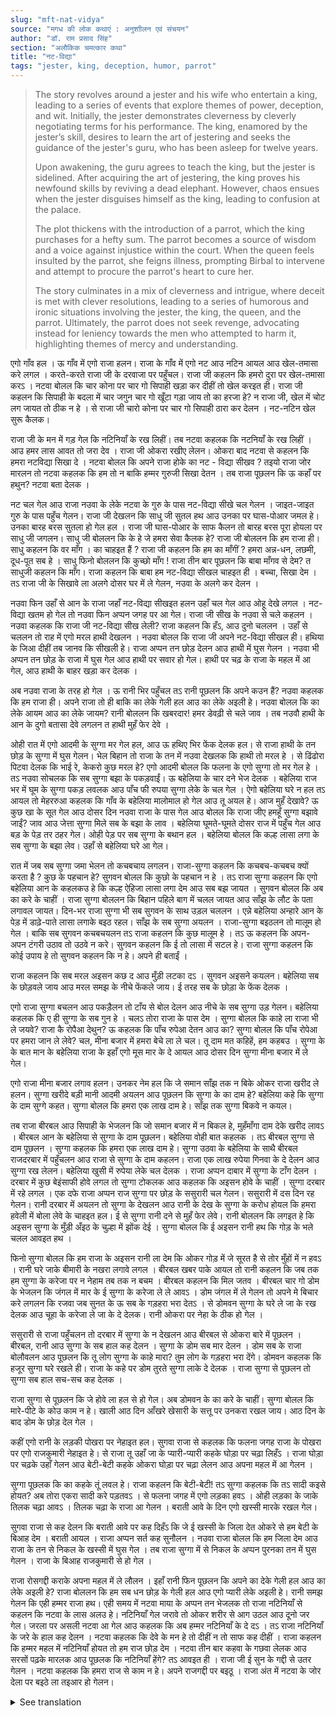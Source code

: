 ```yaml
---
slug: "mft-nat-vidya"
source: "मगध की लोक कथाएं : अनुशाीलन एवं संचयन"
author: "डॉ. राम प्रसाद सिंह"
section: "अलौकिक चमत्‍कार कथा"
title: "नट-विद्या"
tags: "jester, king, deception, humor, parrot"
---
```

<blockquote>
The story revolves around a jester and his wife who entertain a king, leading to a series of events that explore themes of power, deception, and wit. Initially, the jester demonstrates cleverness by cleverly negotiating terms for his performance. The king, enamored by the jester’s skill, desires to learn the art of jestering and seeks the guidance of the jester's guru, who has been asleep for twelve years.

Upon awakening, the guru agrees to teach the king, but the jester is sidelined. After acquiring the art of jestering, the king proves his newfound skills by reviving a dead elephant. However, chaos ensues when the jester disguises himself as the king, leading to confusion at the palace.

The plot thickens with the introduction of a parrot, which the king purchases for a hefty sum. The parrot becomes a source of wisdom and a voice against injustice within the court. When the queen feels insulted by the parrot, she feigns illness, prompting Birbal to intervene and attempt to procure the parrot's heart to cure her.

The story culminates in a mix of cleverness and intrigue, where deceit is met with clever resolutions, leading to a series of humorous and ironic situations involving the jester, the king, the queen, and the parrot. Ultimately, the parrot does not seek revenge, advocating instead for leniency towards the men who attempted to harm it, highlighting themes of mercy and understanding.
</blockquote>

एगो गाँव हल । ऊ गाँव में एगो राजा हलन। राजा के गाँव में एगो नट आउ नटिन आयल आउ खेल-तमासा करे लगल । करते-करते राजा जी के दरवाजा पर पहुँचल। राजा जी कहलन कि हमरो दुरा पर खेल-तमासा करऽ । नटवा बोलल कि चार कोना पर चार गो सिपाही खड़ा कर दीहीं तो खेल करइत ही। राजा जी कहलन कि सिपाही के बदला में चार जगुन चार गो खूँटा गड़ा जाय तो का हरजा हे? न राजा जी, खेल में चोट लग जायत तो ठीक न हे । से राजा जी चारो कोना पर चार गो सिपाही ठारा कर देलन । नट-नटिन खेल सुरू कैलक। 

राजा जी के मन में गड़ गेल कि नटिनियाँ के रख लिहीं। तब नटवा कहलक कि नटनियाँ के रख लिहीं । आउ हमर लास आवत तो जरा देव । राजा जी ओकरा रखीए लेलन। ओकरा बाद नटवा से कहलन कि हमरा नटविद्या सिखा दे । नटवा बोलल कि अपने राजा होके का नट - विद्या सीखव ? तइयो राजा जोर मारलन तो नटवा कहलक कि हम तो न बाकि हम्मर गुरुजी सिखा देतन । तब राजा पूछलन कि ऊ कहाँ पर हथुन? नटवा बता देलक । 

नट चल गेल आउ राजा नउवा के लेके नटवा के गुरु के पास नट-विद्या सीखे चल गेलन । जाइत-जाइत गुरु के पास पहुँच गेलन। राजा जी देखलन कि साधु जी सुतल हथ आउ उनका पर घास-पोआर जमल हे। उनका बारह बरस सुतला हो गेल हल । राजा जी घास-पोआर के साफ कैलन तो बारह बरस पूरा होयला पर साधु जी जगलन। साधु जी बोललन कि के हे जे हमरा सेवा कैलक हे? राजा जी बोललन कि हम राजा ही। साधु कहलन कि वर माँग । का चाहइत हैं ? राजा जी कहलन कि हम का माँगीं ? हमरा अन्न-धन, लछमी, दूध-पूत सब हे । साधु फिनो बोललन कि कुच्छो माँग ! राजा तीन बार पूछलन कि बाबा माँगव से देम? त साधुजी कहलन कि माँग। राजा कहलन कि बाबा हम नट-विद्या सीखल चाहइत ही । बच्चा, सिखा देम । तऽ राजा जी के सिखावे ला अलगे दोसर घर में ले गेलन, नउवा के अलगे कर देलन । 

नउवा फिन उहाँ से आन के राजा जहाँ नट-विद्या सीखइत हलन उहाँ चल गेल आउ ओहू देखे लगल । नट-विद्या खतम हो गेल तो नउवा फिन अप्पन जगह पर आ गेल। राजा जी सीख के नउवा से चले कहलन । नउवा कहलक कि राजा जी नट-विद्या सीख लेली? राजा कहलन कि हँऽ, आउ दुनो चललन । उहाँ से चललन तो राह में एगो मरल हाथी देखलन । नउवा बोलल कि राजा जी अपने नट-विद्या सीखल ही। हथिया के जिआ दीहीं तब जानव कि सीखली हे। राजा अप्पन तन छोड़ देलन आउ हाथी में घुस गेलन । नउवा भी अप्पन तन छोड़ के राजा में घुस गेल आउ हाथी पर सवार हो गेल। हाथी पर चढ़ के राजा के महल में आ गेल, आउ हाथी के बाहर खड़ा कर देलक । 

अब नउवा राजा के तरह हो गेल । ऊ रानी भिर पहुँचल तऽ रानी पूछलन कि अपने कउन हैं? नउवा कहलक कि हम राजा ही। अपने राजा तो ही बाकि का लेके गेली हल आउ का लेके अइली हे। नउवा बोलल कि का लेके आयम आउ का लेके जायम? रानी बोललन कि खबरदार! हमर डेवढ़ी से चले जाव । तब नउवौ हाथी के आन के दुगो बतासा देवे लगलन त हाथी मुहँ फेर देवे । 

ओही रात में एगो आदमी के सुग्गा मर गेल हल, आउ ऊ हथिए भिर फेंक देलक हल। से राजा हाथी के तन छोड़ के सुग्गा में घुस गेलन। भेल बिहान तो राजा के तन में नउवा देखलक कि हाथी तो मरल हे । से ढिंढोरा पिटवा देलक कि भाई रे, केकरो कुछ मरल हे? एगो आदमी बोलल कि फलना के एगो सुग्गा तो मर गेल हे । तऽ नउवा सोचलक कि सब सुग्गा बझा के पकड़वाईं। ऊ बहेलिया के चार दने भेज देलक । बहेलिया राज भर में घूम के सुग्गा पकड़ लवलक आउ पाँच फी रुपया सुग्गा लेके के चल गेल । ऐगो बहेलिया घरे न हल तऽ आयल तो मेहररुआ कहलक कि गाँव के बहेलिया मालोमाल हो गेल आउ तू अयल हे। आज मुहँ देखावे? ऊ कुछ खा के सूत गेल आउ दोसर दिन नउवा राजा के पास गेल आउ बोलल कि राजा जीए हमहूँ सुग्गा बझावे जाईं? जाव आउ जेत्ता सुग्गा मिले सब के बझा के लाव । बहेलिया घूमते-घूमते दोसर राज में पहुँच गेल आउ बड़ के पेड़ तर ठहर गेल। ओही पेड़ पर सब सुग्गा के बथान हल । बहेलिया बोलल कि कल्ह लासा लगा के सब सुग्गा के बझा लेव। उहाँ से बहेलिया घरे आ गेल। 

रात में जब सब सुग्गा जमा भेलन तो कचबचाय लगलन। राजा-सुग्गा कहलन कि कचबच-कचबच क्यों करता है ? कुछ के पहचान हे? सुगवन बोलल कि कुछो के पहचान न हे । तऽ राजा सुग्गा कहलन कि एगो बहेलिया आन के कहलकउ हे कि कल्ह ऐहिजा लासा लगा देम आउ सब बझ जायत । सुगवन बोलल कि अब का करे के चाहीं । राजा सुग्गा बोललन कि बिहान पहिले बाग में चलल जायत आउ साँझ के लौट के पता लगावल जायत। दिन-भर राजा सुग्गा भी सब सुगवन के साथ उड़ल चललन । एन्ने बहेलिया अन्हारे आन के पेड़ में डाढ़े-पाते लासा लगाके बइठ रहल। साँझ के सब सुग्गा अयलन । राजा-सुग्गा बइठलन तो मालूम हो गेल । बाकि सब सुगवन कचबचयलन तऽ राजा कहलन कि कुछ मालूम हे । तऽ ऊ कहलन कि अपन-अपन टंगरी उठाव तो उठवे न करे। सुगवन कहलन कि ई तो लासा में सटल हे। राजा सुग्गा कहलन कि कोई उपाय हे तो सुगवन कहलन कि न हे। अपने ही बताईं । 

राजा कहलन कि सब मरल अइसन कछ द आउ मुँड़ी लटका दऽ । सुगवन अइसने कयलन। बहेलिया सब के छोड़वले जाय आउ मरल समझ के नीचे फेंकले जाय। ई तरह सब के छोड़ा के फेंक देलक । 

एगो राजा सुग्गा बचलन आउ पकड़ैलन तो टाँय से बोल देलन आउ नीचे के सब सुग्गा उड़ गेलन। बहेलिया कहलक कि ए ही सुग्गा के सब गुन हे । चलऽ तोरा राजा के पास देम । सुग्गा बोलल कि काहे ला राजा भी ले जयवे? राजा कै रोपैआ देथुन? ऊ कहलक कि पाँच रुपेआ देतन आउ का? सुग्गा बोलल कि पाँच रोपेआ पर हमरा जान ले लेवे? चल, मीना बजार में हमरा बेचे ला ले चल। तू दाम मत कहिहें, हम कहबउ । सुग्गा के के बात मान के बहेलिया राजा के इहाँ एगो मूस मार के दे आयल आउ दोसर दिन सुग्गा मीना बजार में ले गेल। 

एगो राजा मीना बजार लगाव हलन। उनकर नेम हल कि जे समान साँझ तक न बिके ओकर राजा खरीद ले हलन। सुग्गा खरीदे बड़ी मानी आदमी अयलन आउ पूछलन कि सुग्गा के का दाम हे? बहेलिया कहे कि सुग्गा के दाम सुग्गे कहत। सुग्गा बोलल कि हमरा एक लाख दाम हे। साँझ तक सुग्गा बिकवे न कयल। 

तब राजा बीरबल आउ सिपाही के भेजलन कि जो समान बजार में न बिकल हे, मुहँमाँगा दाम देके खरीद लावऽ । बीरबल आन के बहेलिया से सुग्गा के दाम पूछलन। बहेलिया वोही बात कहलक । तऽ बीरबल सुग्गा से दाम पूछलन । सुग्गा कहलक कि हमरा एक लाख दाम हे। सुग्गा उठवा के बहेलिया के साथै बीरबल राजदरबार में पहुँचलन आउ राजा से सुग्गा के दाम कहलन। राजा एक लाख रुपेया गिनवा के दे देलन आउ सुग्गा रख लेलन। बहेलिया खुसी में रुपेया लेके चल देलक । 
राजा अप्पन दाबार में सुग्गा के टाँग देलन । दरबार में कुछ बेइंसाफी होवे लगल तो सुग्गा टोकलक आउ कहलक कि अइसन होवे के चाहीं । सुग्गा दरबार में रहे लगल । एक दफे राजा अप्पन राज सुग्गा पर छोड़ के ससुरारी चल गेलन। ससुरारी में दस दिन रह गेलन। रानी दरबार में अयलन तो सुग्गा के देखलन आउ रानी के देख के सुग्गा के करोध होयल कि हमरा हवेली में बोला लेवे के चाहइत हल। ई से सुग्गा रानी दने से मुहँ फेर लेवे। रानी बोललन कि लगइत हे कि अइसन सुग्गा के मुँड़ी अँइठ के चुल्हा में झोंक देई । सुग्गा बोलल कि ई अइसन रानी हथ कि गोड़ के भले चलल आवइत हथ । 

फिनो सुग्गा बोलल कि हम राजा के अइसन रानी ला देम कि ओकर गोड़ में जे सूरत है से तोर मुँहों में न हवऽ । रानी घरे जाके बीमारी के नखरा लगावे लगल । बीरबल खबर पाके आयल तो रानी कहलन कि जब तक हम सुग्गा के करेजा पर न नेहाम तब तक न बचम । बीरबल कहलन कि मिल जतव । बीरबल चार गो डोम के भेजलन कि जंगल में मार के ई सुग्गा के करेजा ले ले आवऽ । डोम जंगल में ले गेलन तो अपने मे बिचार करे लगलन कि रजवा जब सुनत के ऊ सब के गड़हरा भरा देतऽ । से डोमवन सुग्गा के घरे ले जा के रख देलक आउ चूहा के करेजा ले जा के दे देलक। रानी ओकरा पर नेहा के ठीक हो गेल । 

ससुरारी से राजा पहुँचलन तो दरबार में सुग्गा के न देखलन आउ बीरबल से ओकरा बारे में पूछलन । बीरबल, रानी आउ सुग्गा के सब हाल कह देलन । सुग्गा के डोम सब मार देलन । डोम सब के राजा बोलौवलन आउ पूछलन कि तू लोग सुग्गा के काहे मारा? तुम लोग के गड़हरा भरा देंगे। डोमवन कहलक कि हजूर सुग्गा घरे रखले ही। राजा के कहे पर डोम तुरते सुग्गा लाके दे देलक । राजा सुग्गा से पूछलन तो सुग्गा सब हाल सच-सच कह देलक । 

राजा सुग्गा से पूछलन कि जे होवे ला हल से हो गेल। अब डोमवन के का करे के चाहीं। सुग्गा बोलल कि मारे-पीटे के कोउ काम न हे। खाली आठ दिन आँखरे खेसारी के सत्तू पर उनकरा रखल जाय। आठ दिन के बाद डोम के छोड़ देल गेल । 

कहीं एगो रानी के लड़की पोखरा पर नेहाइत हल। सुगवा राजा से कहलक कि फलना जगह राजा के पोखरा पर एगो राजकुमारी नेहाइत हे। से राजा तू उहाँ जा के प्यारी-प्यारी कहके घोड़ा पर चढ़ा लिहँऽ । राजा घोड़ा पर चढ़के उहाँ गेलन आउ बेटी-बेटी कहके ओकरा घोड़ा पर चढ़ा लेलन आउ अपना महल में आ गेलन । 

सुग्गा पूछलक कि का कहके तूं लवल हे। राजा कहलन कि बेटी-बेटी! तऽ सुग्गा कहलक कि तऽ सादी कइसे होयत? अब तोरा एकरा सादी करे पड़तवऽ । से फलना जगह में एगो लड़का हवऽ । ओही लड़का के जाके तिलक चढ़ा आवऽ । तिलक चढ़ा के राजा आ गेलन । बराती आवे के दिन एगो खस्सी मारके रखल गेल। 

सुगवा राजा से कह देलन कि बराती आवे पर कह दिहँऽ कि जे ई खस्सी के जिला देत ओकरे से हम बेटी के बिआह देम । बराती आयल । राजा अप्पन सर्त कह सुनौलन । नउवा राजा बोलल कि हम जिला देम आउ राजा के तन से निकल के खस्सी में घुस गेल । तब राजा सुग्गा में से निकल के अप्पन पुरनका तन में घुस गेलन । राजा के बिआह राजकुमारी से हो गेल । 

राजा रोसगद्दी कराके अपना महल में ले लौलन । इहाँ रानी फिन पूछलन कि अपने का देके गेली हल आउ का लेके अइली हे? राजा बोललन कि हम सब धन छोड़ के गेली हल आउ एगो प्यारी लेके अइली हे। रानी समझ गेलन कि एही हम्मर राजा हथ। एही समय में नटवा माया के अप्पन तन भेजलक तो राजा नटिनियाँ से कहलन कि नटवा के लास अलउ हे। नटिनियाँ गेल जरावे तो ओकर शरीर से आग उठल आउ दूनो जर गेल। जरला पर असली नटवा आ गेल आउ कहलक कि अब हम्मर नटिनियाँ के दे दऽ । तऽ राजा नटिनियाँ के जरे के हाल कह देलन । नटवा कहलक कि देवे के मन हे तो दीहीं न तो साफ कह दीहीं । राजा कहलन कि हम्मर महल में नटिनियाँ होयत तो हम राज छोड़ देम । नटवा तीन बार कहवा के गछवा लेलक आउ सरसों पढ़के मारलक आउ पूछलक कि नटिनियाँ हेंगे? तऽ आवइत ही । राजा जी ई सुन के गद्दी से उतर गेलन । नटवा कहलक कि हमरा राज से काम न हे। अपने राजगद्दी पर बइठू । राजा अंत में नटवा के जोर देला पर बइठे ला तइआर हो गेलन। 



<details>
<summary>See translation</summary>

Once upon a time, there was a village. In that village, there lived a king. One day, a jester and his wife came to the village and started their performances. While performing, they reached the king's doorstep. The king asked them to perform for him as well. The jester replied that if the king could place four soldiers at each corner, he would perform. The king replied that instead of soldiers, if he could place four stakes in the ground, would it be acceptable? The jester said that it would not be good if someone got hurt while playing. So, the king stationed four soldiers at each corner. The jester and his wife began their performance.

The king felt that he should keep the jester's wife. Then the jester said that his wife should be kept and that the king should take care of her. The king agreed to keep her. After that, he asked the jester to teach him the art of jestering. The jester replied, "Why would a king want to learn the art of jestering?" Still, the king insisted and the jester said that he could not teach him, but his guru could. When the king asked where the guru was, the jester informed him.

The jester went off, and the king took the jester to his guru to learn the art of jestering. On their way, they reached the guru and found him sleeping, covered with grass. He had been asleep for twelve years. The king cleared the grass away, and upon reaching twelve years, the guru woke up. The guru asked who had served him. The king replied, "I am the king." The guru said, “Ask for a boon. What do you want?” The king said, “What should I ask for? I have food, wealth, and everything.” The guru insisted, “Ask for something!” The king asked three times if he would give him what he asked for, and the guru said, “Ask for it.” The king said, "I want to learn the art of jestering." The guru said, “Child, I will teach you.” So, the king was taken to a separate house for teaching, while the jester was set aside.

The jester went to check on the king, who was learning the art of jestering, and once the lessons were finished, he returned to his place. After learning, the king told the jester that he had acquired the knowledge. The jester asked, "Did you learn the art of jestering, Your Majesty?" The king replied, "Yes," and they both set off. On their way, they saw a dead elephant. The jester said, "Your Majesty, since you have learned the art of jestering, you should revive the elephant to prove your skills." The king transformed himself and entered the elephant's body. The jester also transformed and entered the king's body, and they rode the elephant to the king's palace where it was stationed outside.

Now the jester became like the king. When he approached the queen, she asked, "Who are you?" The jester replied, "I am the king." The queen asked what the real king had taken with him and what he had brought back. The jester replied, "What should I bring back, and what do I take along?" The queen warned, "Beware! Leave my courtyard immediately." Then, the jester began to give two signals to the elephant, which turned its head.

That night, a man's parrot died, and he tossed it near the elephant. The next morning, the king saw the jester and noticed that the elephant had died. So, he announced, "Brothers, has anyone died?" A man replied that a certain parrot had died. The jester thought that all the parrots should be caught. He sent four trapper boys. The trappers wandered around the kingdom, caught the parrot, and brought it back with five rupees. One of the trappers, upon returning home, told his wife that the village's trapper had become wealthy, and he had come back. "Are you going to show your face today?" she asked. He ate something and fell asleep. The next day, he went to the king and said, "Your Majesty, should I also go catching parrots?" The king replied to him, "Go, and wherever you find parrots, catch all of them."

The trappers wandered around until they reached another kingdom and stopped under a large tree. In that tree were all the gathered parrots. The trapper said, "Tomorrow, I will set a net and catch all the parrots." After that, the trapper returned home.

At night, when all the parrots gathered, they began chattering. The king-parrot asked, "Why are we chattering? Do you recognize any of us?" The other parrots replied they did not. Then, the king-parrot said, "A trapper came and said that tomorrow he would set a net here and catch all of us." The other parrots asked what they should do now. The king-parrot replied that they should go to the garden first in the morning and return in the evening to find out. Throughout the day, the king-parrot flew with all the other parrots.

Meanwhile, the trapper was sitting in the dark, setting the net under the tree. In the evening, all the parrots returned. When the king-parrot sat down, he realized it. The other parrots were chattering, and the king said, "Do you know anything?" The other parrots said they didn’t know. The king mentioned that everyone should raise their feet, to which the other parrots replied they were stuck in the net. The king asked if there was any solution, and the parrots said there wasn’t, so they should tell him.

The king suggested they all lay down like they were dead and hang their heads. The other parrots did as instructed. The trapper would let them go thinking they were dead and throw them down. In this way, all were thrown down after being released.

One of the king's parrots remained and when caught, it squawked loudly, causing all the parrots to fly away. The trapper was excited saying this parrot was unique. He decided to take it to the king. The parrot asked, "Why should a king take me? What will he do with me for five rupees?" The trapper responded, “I will give him five rupees, what else?” The parrot said, "For five rupees, take my life? Take me to the market, where I shall name my price. You do not name it; I will."

The trapper, believing the parrot, took it to the king, who bought it for a good price the next day. 

At the king's market, he placed his order that anything not sold by evening would be bought by him. The parrot was priced dearly by a wealthy man. The trapper said, “The parrot will state its price.” The parrot claimed, “I am worth one lakh.” By evening, no one bought the parrot.

Then the king sent Birbal and soldiers to announce that anything not sold in the market should be bought at any price. Birbal went to the trapper to ask the price of the parrot. The trapper said the same thing. Birbal then asked the parrot for its price. The parrot replied that it was worth one lakh. Birbal brought the parrot and the trapper to the royal court, where he informed the king about the parrot's price. The king, counting one lakh rupees, bought the parrot from the trapper, who rejoiced and left with his money.

The king hung the parrot in his court. If any injustice occurred, the parrot would call out about how things should be. The parrot stayed in the court. One time, the king left for his in-laws’ house for ten days. When the queen entered the court, she saw the parrot and became furious, thinking it had meant to insult her in her palace. This caused the parrot to turn away from the queen. The queen remarked that such a parrot would be thrown into the kitchen after being scolded.

The parrot responded, "This is such a queen, who walks limping on her feet." Then the parrot said he would give the king such a queen that in her feet would be nothing of his stature. The queen returned home and began to feign illness. Hearing this, Birbal came to find out. The queen said, “Until I am brought the parrot’s heart, I will not recover.” Birbal responded, "Let us find it."  

Birbal sent four dying men to the forest to kill the parrot and bring its heart. The men took the parrot into the woods but decided among themselves that if the king were to learn of this, he would punish them severely. So, the men took the parrot home and brought a rat's heart instead. The queen placed it on her chest and recovered.

When the king returned from the in-laws, he didn’t see the parrot in the court and asked Birbal about it. Birbal told him the whole situation concerning the queen and the parrot and what had transpired. The men had been punished. The king summoned the men and asked them why they had harmed the parrot. They responded that the parrot had been kept in their house. After the king's order, the men brought the parrot back to him. When the king asked the parrot about what had happened, it recounted everything truthfully.

The king then asked the parrot about everything that had happened. Now what should be done with the men? The parrot replied that there was no need for punishment. Just keep them for eight days, strictly giving them khesari (a type of grain) to eat. After eight days, they were released.
</details>
